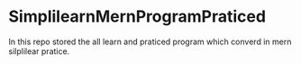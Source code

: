 # SimplilearnMernProgramPraticed
In this repo stored the all learn and praticed program which converd in mern silplilear pratice.
